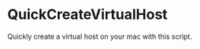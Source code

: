 QuickCreateVirtualHost
======================

Quickly create a virtual host on your mac with this script.
